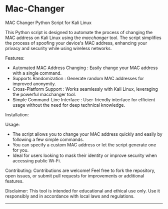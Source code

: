 # Mac-Changer
MAC Changer Python Script for Kali Linux


This Python script is designed to automate the process of changing the MAC address on Kali Linux using the *macchanger* tool. The script simplifies the process of spoofing your device's MAC address, enhancing your privacy and security while using wireless networks.

Features:
- Automated MAC Address Changing : Easily change your MAC address with a single command.
- Supports Randomization : Generate random MAC addresses for improved anonymity.
- Cross-Platform Support : Works seamlessly with Kali Linux, leveraging the powerful macchanger tool.
- Simple Command-Line Interface : User-friendly interface for efficient usage without the need for deep technical knowledge.

Installation:


   
Usage:
- The script allows you to change your MAC address quickly and easily by following a few simple commands.
- You can specify a custom MAC address or let the script generate one for you.
- Ideal for users looking to mask their identity or improve security when accessing public Wi-Fi.

Contributing:
Contributions are welcome! Feel free to fork the repository, open issues, or submit pull requests for improvements or additional features.

Disclaimer:
This tool is intended for educational and ethical use only. Use it responsibly and in accordance with local laws and regulations.

---
